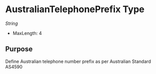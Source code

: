 # AustralianTelephonePrefix Type

*String*

- MaxLength: 4

## Purpose

Define Australian telephone number prefix as per Australian Standard AS4590
